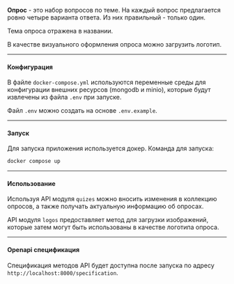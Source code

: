 **Опрос** - это набор вопросов по теме. На каждый вопрос предлагается ровно четыре варианта ответа. Из них правильный - только один. 

Тема опроса отражена в названии.

В качестве визуального оформления опроса можно загрузить логотип.

---

#### Конфигурация

В файле `docker-compose.yml` используются переменные среды для конфигурации внешних ресурсов (mongodb и minio), которые будут извлечены из файла `.env` при запуске.

Файл `.env` можно создать на основе `.env.example`.

---

#### Запуск

Для запуска приложения используется докер. Команда для запуска:

```bash
docker compose up
```

---

#### Использование

Используя API модуля `quizes` можно вносить изменения в коллекцию опросов, а также получать актуальную информацию об опросах. 

API модуля `logos` предоставляет метод для загрузки изображений, которые затем могут быть использованы в качестве логотипа опроса.

---

#### Openapi спецификация

Спецификация методов API будет доступна после запуска по адресу `http://localhost:8000/specification`.
